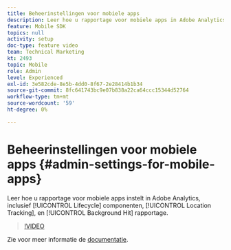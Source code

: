 ```yaml
---
title: Beheerinstellingen voor mobiele apps
description: Leer hoe u rapportage voor mobiele apps in Adobe Analytics instelt, inclusief onderdelen van de levenscyclus, het bijhouden van locaties en rapportage voor achtergrondhoogte.
feature: Mobile SDK
topics: null
activity: setup
doc-type: feature video
team: Technical Marketing
kt: 2493
topic: Mobile
role: Admin
level: Experienced
exl-id: 3e582cde-8e5b-4dd0-8f67-2e28414b1b34
source-git-commit: 8fc641743bc9e07b838a22ca64ccc15344d52764
workflow-type: tm+mt
source-wordcount: '59'
ht-degree: 0%

---
```


# Beheerinstellingen voor mobiele apps {#admin-settings-for-mobile-apps}

Leer hoe u rapportage voor mobiele apps instelt in Adobe Analytics, inclusief [!UICONTROL Lifecycle] componenten, [!UICONTROL Location Tracking], en [!UICONTROL Background Hit] rapportage.

>[!VIDEO](https://video.tv.adobe.com/v/25961/?quality=12&learn=on)

Zie voor meer informatie de [documentatie](https://experienceleague.adobe.com/docs/mobile-services/using/get-started-ug/gs.html?lang=en).
